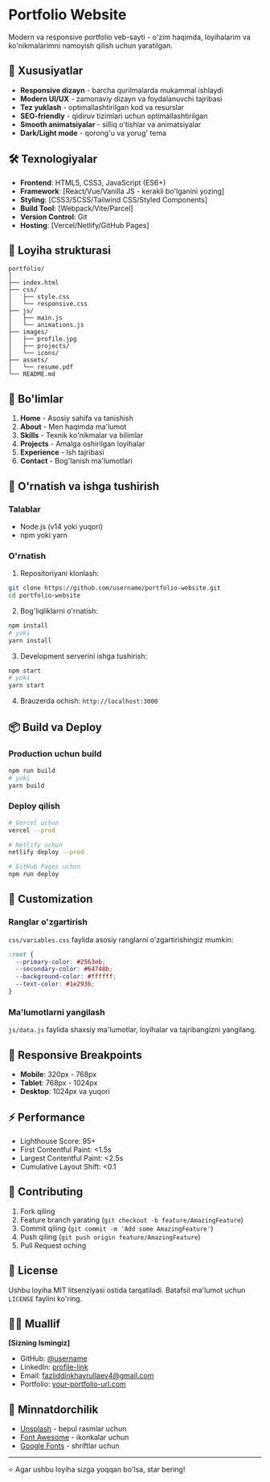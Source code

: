 # Portfolio Website

Modern va responsive portfolio veb-sayti - o'zim haqimda, loyihalarim va ko'nikmalarimni namoyish qilish uchun yaratilgan.

## 🚀 Xususiyatlar

- **Responsive dizayn** - barcha qurilmalarda mukammal ishlaydi
- **Modern UI/UX** - zamonaviy dizayn va foydalanuvchi tajribasi
- **Tez yuklash** - optimallashtirilgan kod va resurslar
- **SEO-friendly** - qidiruv tizimlari uchun optimallashtirilgan
- **Smooth animatsiyalar** - silliq o'tishlar va animatsiyalar
- **Dark/Light mode** - qorong'u va yorug' tema

## 🛠 Texnologiyalar

- **Frontend**: HTML5, CSS3, JavaScript (ES6+)
- **Framework**: [React/Vue/Vanilla JS - kerakli bo'lganini yozing]
- **Styling**: [CSS3/SCSS/Tailwind CSS/Styled Components]
- **Build Tool**: [Webpack/Vite/Parcel]
- **Version Control**: Git
- **Hosting**: [Vercel/Netlify/GitHub Pages]

## 📁 Loyiha strukturasi

```
portfolio/
│
├── index.html
├── css/
│   ├── style.css
│   └── responsive.css
├── js/
│   ├── main.js
│   └── animations.js
├── images/
│   ├── profile.jpg
│   ├── projects/
│   └── icons/
├── assets/
│   └── resume.pdf
└── README.md
```

## 🎯 Bo'limlar

1. **Home** - Asosiy sahifa va tanishish
2. **About** - Men haqimda ma'lumot
3. **Skills** - Texnik ko'nikmalar va bilimlar
4. **Projects** - Amalga oshirilgan loyihalar
5. **Experience** - Ish tajribasi
6. **Contact** - Bog'lanish ma'lumotlari

## 🚀 O'rnatish va ishga tushirish

### Talablar
- Node.js (v14 yoki yuqori)
- npm yoki yarn

### O'rnatish

1. Repositoriyani klonlash:
```bash
git clone https://github.com/username/portfolio-website.git
cd portfolio-website
```

2. Bog'liqliklarni o'rnatish:
```bash
npm install
# yoki
yarn install
```

3. Development serverini ishga tushirish:
```bash
npm start
# yoki
yarn start
```

4. Brauzerda ochish: `http://localhost:3000`

## 📦 Build va Deploy

### Production uchun build
```bash
npm run build
# yoki
yarn build
```

### Deploy qilish
```bash
# Vercel uchun
vercel --prod

# Netlify uchun
netlify deploy --prod

# GitHub Pages uchun
npm run deploy
```

## 🎨 Customization

### Ranglar o'zgartirish
`css/variables.css` faylida asosiy ranglarni o'zgartirishingiz mumkin:

```css
:root {
  --primary-color: #2563eb;
  --secondary-color: #64748b;
  --background-color: #ffffff;
  --text-color: #1e293b;
}
```

### Ma'lumotlarni yangilash
`js/data.js` faylida shaxsiy ma'lumotlar, loyihalar va tajribangizni yangilang.

## 📱 Responsive Breakpoints

- **Mobile**: 320px - 768px
- **Tablet**: 768px - 1024px
- **Desktop**: 1024px va yuqori

## ⚡ Performance

- Lighthouse Score: 95+
- First Contentful Paint: <1.5s
- Largest Contentful Paint: <2.5s
- Cumulative Layout Shift: <0.1

## 🤝 Contributing

1. Fork qiling
2. Feature branch yarating (`git checkout -b feature/AmazingFeature`)
3. Commit qiling (`git commit -m 'Add some AmazingFeature'`)
4. Push qiling (`git push origin feature/AmazingFeature`)
5. Pull Request oching

## 📝 License

Ushbu loyiha MIT litsenziyasi ostida tarqatiladi. Batafsil ma'lumot uchun `LICENSE` faylini ko'ring.

## 👨‍💻 Muallif

**[Sizning Ismingiz]**
- GitHub: [@username](https://github.com/khayrullaevf)
- LinkedIn: [profile-link](https://www.linkedin.com/in/fazliddin-khayrullaev-3a3b34228)
- Email: fazliddinkhayrullaev4@gmail.com
- Portfolio: [your-portfolio-url.com](https://khayrullaevf)

## 🙏 Minnatdorchilik

- [Unsplash](https://unsplash.com) - bepul rasmlar uchun
- [Font Awesome](https://fontawesome.com) - ikonkalar uchun
- [Google Fonts](https://fonts.google.com) - shriftlar uchun

---

⭐ Agar ushbu loyiha sizga yoqqan bo'lsa, star bering!